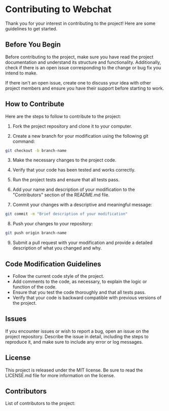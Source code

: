 # Contributing to Webchat

Thank you for your interest in contributing to the project! Here are some guidelines to get started.

## Before You Begin

Before contributing to the project, make sure you have read the project documentation and understand its structure and functionality. Additionally, check if there is an open issue corresponding to the change or bug fix you intend to make.

If there isn't an open issue, create one to discuss your idea with other project members and ensure you have their support before starting to work.

## How to Contribute

Here are the steps to follow to contribute to the project:

1. Fork the project repository and clone it to your computer.

2. Create a new branch for your modification using the following git command:
```bash
git checkout -b branch-name
```

3. Make the necessary changes to the project code.

4. Verify that your code has been tested and works correctly.

5. Run the project tests and ensure that all tests pass.

6. Add your name and description of your modification to the "Contributors" section of the README.md file.

7. Commit your changes with a descriptive and meaningful message:
```bash
git commit -m "Brief description of your modification"
```

8. Push your changes to your repository:
```bash
git push origin branch-name
```

9. Submit a pull request with your modification and provide a detailed description of what you changed and why.

## Code Modification Guidelines

- Follow the current code style of the project.
- Add comments to the code, as necessary, to explain the logic or function of the code.
- Ensure that you test the code thoroughly and that all tests pass.
- Verify that your code is backward compatible with previous versions of the project.

## Issues

If you encounter issues or wish to report a bug, open an issue on the project repository. Describe the issue in detail, including the steps to reproduce it, and make sure to include any error or log messages.

## License

This project is released under the MIT license. Be sure to read the LICENSE.md file for more information on the license.

## Contributors

List of contributors to the project:

<!--- [Full Name](GitHub profile link): description of modification.-->
